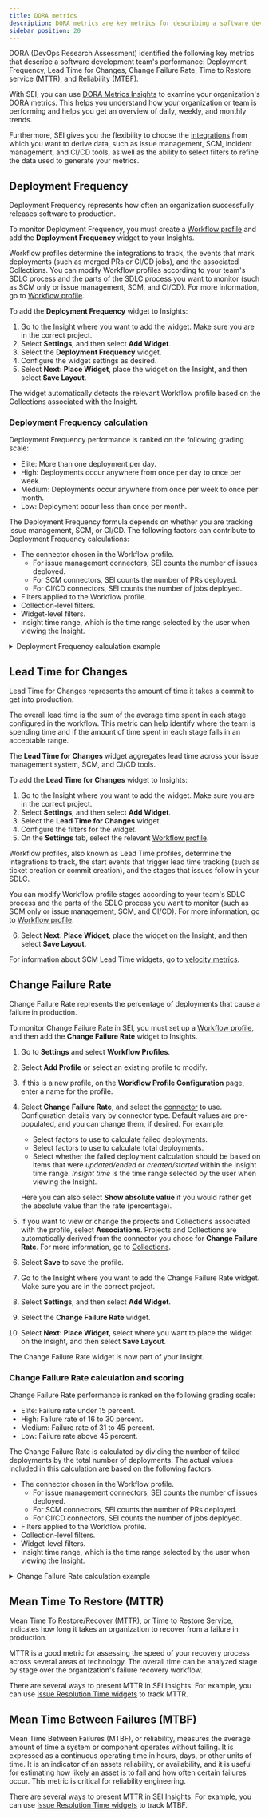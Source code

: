 ```yaml
---
title: DORA metrics
description: DORA metrics are key metrics for describing a software development team's performance.
sidebar_position: 20
---
```


DORA (DevOps Research Assessment) identified the following key metrics that describe a software development team's performance: Deployment Frequency, Lead Time for Changes, Change Failure Rate, Time to Restore service (MTTR), and Reliability (MTBF).

With SEI, you can use [DORA Metrics Insights](../../sei-insights.md#dora-metrics) to examine your organization's DORA metrics. This helps you understand how your organization or team is performing and helps you get an overview of daily, weekly, and monthly trends.

Furthermore, SEI gives you the flexibility to choose the [integrations](/docs/category/connectors-and-integrations) from which you want to derive data, such as issue management, SCM, incident management, and CI/CD tools, as well as the ability to select filters to refine the data used to generate your metrics.

## Deployment Frequency

Deployment Frequency represents how often an organization successfully releases software to production.

To monitor Deployment Frequency, you must create a [Workflow profile](../../sei-profiles/workflow-profile.md) and add the **Deployment Frequency** widget to your Insights.

Workflow profiles determine the integrations to track, the events that mark deployments (such as merged PRs or CI/CD jobs), and the associated Collections. You can modify Workflow profiles according to your team's SDLC process and the parts of the SDLC process you want to monitor (such as SCM only or issue management, SCM, and CI/CD). For more information, go to [Workflow profile](../../sei-profiles/workflow-profile.md).

To add the **Deployment Frequency** widget to Insights:

1. Go to the Insight where you want to add the widget. Make sure you are in the correct project.
2. Select **Settings**, and then select **Add Widget**.
3. Select the **Deployment Frequency** widget.
4. Configure the widget settings as desired.
5. Select **Next: Place Widget**, place the widget on the Insight, and then select **Save Layout**.

The widget automatically detects the relevant Workflow profile based on the Collections associated with the Insight.

### Deployment Frequency calculation

Deployment Frequency performance is ranked on the following grading scale:

* Elite: More than one deployment per day.
* High: Deployments occur anywhere from once per day to once per week.
* Medium: Deployments occur anywhere from once per week to once per month.
* Low: Deployment occur less than once per month.

The Deployment Frequency formula depends on whether you are tracking issue management, SCM, or CI/CD. The following factors can contribute to Deployment Frequency calculations:

* The connector chosen in the Workflow profile.
  * For issue management connectors, SEI counts the number of issues deployed.
  * For SCM connectors, SEI counts the number of PRs deployed.
  * For CI/CD connectors, SEI counts the number of jobs deployed.
* Filters applied to the Workflow profile.
* Collection-level filters.
* Widget-level filters.
* Insight time range, which is the time range selected by the user when viewing the Insight.

<details>
<summary>Deployment Frequency calculation example</summary>

Consider the following Deployment Frequency configuration:

* Connector: Jira
* Filter: Status Category Equals Done
* Calculation parameter: Ticket resolved in Insight time range
* Time Range selected on the dashboard: Last 3 months

With this configuration, the Deployment Frequency widget shows the total number of tickets with a status of **Done** in the given time range.

```
Daily Deployment Frequency = ( Tickets in Done status ) / ( Days in Time Range )
Weekly Deployment Frequency = ( Tickets in Done status ) / ( Days in Time Range / 7 )
```

Assuming there are 24 tickets in **Done** status in the last 91 days, then the Deployment Frequency is 0.263 deployments per day and 1.846 deployments per week.

```
24 / 91 = 0.263
24 / 13 = 1.846
```

</details>

## Lead Time for Changes

Lead Time for Changes represents the amount of time it takes a commit to get into production.

The overall lead time is the sum of the average time spent in each stage configured in the workflow. This metric can help identify where the team is spending time and if the amount of time spent in each stage falls in an acceptable range.

The **Lead Time for Changes** widget aggregates lead time across your issue management system, SCM, and CI/CD tools.

To add the **Lead Time for Changes** widget to Insights:

1. Go to the Insight where you want to add the widget. Make sure you are in the correct project.
2. Select **Settings**, and then select **Add Widget**.
3. Select the **Lead Time for Changes** widget.
4. Configure the filters for the widget.
5. On the **Settings** tab, select the relevant [Workflow profile](../../sei-profiles/workflow-profile.md).

  Workflow profiles, also known as Lead Time profiles, determine the integrations to track, the start events that trigger lead time tracking (such as ticket creation or commit creation), and the stages that issues follow in your SDLC.

  You can modify Workflow profile stages according to your team's SDLC process and the parts of the SDLC process you want to monitor (such as SCM only or issue management, SCM, and CI/CD). For more information, go to [Workflow profile](../../sei-profiles/workflow-profile.md).

6. Select **Next: Place Widget**, place the widget on the Insight, and then select **Save Layout**.

For information about SCM Lead Time widgets, go to [velocity metrics](../velocity-metrics-reports/velocity-metrics.md).

## Change Failure Rate

Change Failure Rate represents the percentage of deployments that cause a failure in production.

To monitor Change Failure Rate in SEI, you must set up a [Workflow profile](../../sei-profiles/workflow-profile.md), and then add the **Change Failure Rate** widget to Insights.

1. Go to **Settings** and select **Workflow Profiles**.
2. Select **Add Profile** or select an existing profile to modify.
3. If this is a new profile, on the **Workflow Profile Configuration** page, enter a name for the profile.
4. Select **Change Failure Rate**, and select the [connector](/docs/category/connectors-and-integrations) to use. Configuration details vary by connector type. Default values are pre-populated, and you can change them, if desired. For example:

   * Select factors to use to calculate failed deployments.
   * Select factors to use to calculate total deployments.
   * Select whether the failed deployment calculation should be based on items that were *updated/ended* or *created/started* within the Insight time range. *Insight time* is the time range selected by the user when viewing the Insight.

   Here you can also select **Show absolute value** if you would rather get the absolute value than the rate (percentage).

5. If you want to view or change the projects and Collections associated with the profile, select **Associations**. Projects and Collections are automatically derived from the connector you chose for **Change Failure Rate**. For more information, go to [Collections](/docs/category/collections).
6. Select **Save** to save the profile.
7. Go to the Insight where you want to add the Change Failure Rate widget. Make sure you are in the correct project.
8. Select **Settings**, and then select **Add Widget**.
9. Select the **Change Failure Rate** widget.
10. Select **Next: Place Widget**, select where you want to place the widget on the Insight, and then select **Save Layout**.

The Change Failure Rate widget is now part of your Insight.

### Change Failure Rate calculation and scoring

Change Failure Rate performance is ranked on the following grading scale:

* Elite: Failure rate under 15 percent.
* High: Failure rate of 16 to 30 percent.
* Medium: Failure rate of 31 to 45 percent.
* Low: Failure rate above 45 percent.

The Change Failure Rate is calculated by dividing the number of failed deployments by the total number of deployments. The actual values included in this calculation are based on the following factors:

* The connector chosen in the Workflow profile.
  * For issue management connectors, SEI counts the number of issues deployed.
  * For SCM connectors, SEI counts the number of PRs deployed.
  * For CI/CD connectors, SEI counts the number of jobs deployed.
* Filters applied to the Workflow profile.
* Collection-level filters.
* Widget-level filters.
* Insight time range, which is the time range selected by the user when viewing the Insight.

<details>
<summary>Change Failure Rate calculation example</summary>

Consider the following Change Failure Rate configuration:

* Connector: Jira
* Filter for Failed Deployment: Status Category Equals Done
* Filter for Total Deployment: Status Category Equals Done, To do, In Progress
* Calculation parameter: Ticket resolved in Insight time range
* Time Range selected on the dashboard: Last 3 months

With this configuration, the Change Failure Rate widget shows the total number of tickets with a status of **Done** divided by the total number of tickets with a status of **Done**, **In Progress**, or **To Do**.

```
Change Failure Rate = ( Tickets in Done status ) / (Tickets in Done status + Ticket in In Progress status + Tickets in To Do status )
```

Assuming there are 45 tickets in **Done** status and 90 tickets in **Done**, **In Progress**, or **To Do** status, then the Change Failure Rate is 45 divided by 90, or 0.5 (50 percent).

```
45 / 90 = 0.5
Change Failure Rate = 50%
```

</details>

## Mean Time To Restore (MTTR)

Mean Time To Restore/Recover (MTTR), or Time to Restore Service, indicates how long it takes an organization to recover from a failure in production.

MTTR is a good metric for assessing the speed of your recovery process across several areas of technology. The overall time can be analyzed stage by stage over the organization's failure recovery workflow.

There are several ways to present MTTR in SEI Insights. For example, you can use [Issue Resolution Time widgets](../support-metrics-reports/support-metrics.md#issue-resolution-time) to track MTTR.

## Mean Time Between Failures (MTBF)

Mean Time Between Failures (MTBF), or reliability, measures the average amount of time a system or component operates without failing. It is expressed as a continuous operating time in hours, days, or other units of time. It is an indicator of an assets reliability, or availability, and it is useful for estimating how likely an asset is to fail and how often certain failures occur. This metric is critical for reliability engineering.

There are several ways to present MTTR in SEI Insights. For example, you can use [Issue Resolution Time widgets](../support-metrics-reports/support-metrics.md#issue-resolution-time) to track MTBF.
